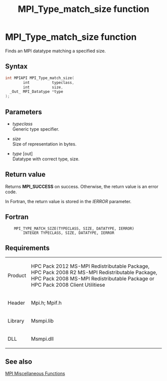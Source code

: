 ﻿---
title: MPI_Type_match_size function
TOCTitle: MPI_Type_match_size function
ms:assetid: 2c06213e-42da-4e6f-b8b0-2ac39fcbe3b8
ms:mtpsurl: https://msdn.microsoft.com/en-us/library/Dn520578(v=VS.85)
ms:contentKeyID: 59361049
ms.date: 03/28/2018
mtps_version: v=VS.85
f1_keywords:
- MPI_TYPE_MATCH_SIZE
- mpif/MPI_Type_match_size
- mpi/MPI_TYPE_MATCH_SIZE
dev_langs:
- C++
- C
---

# MPI\_Type\_match\_size function

Finds an MPI datatype matching a specified size.

## Syntax

``` c++
int MPIAPI MPI_Type_match_size(
        int          typeclass,
        int          size,
  _Out_ MPI_Datatype *type
);
```

## Parameters

  - *typeclass*  
    Generic type specifier.

  - *size*  
    Size of representation in bytes.

  - *type* \[out\]  
    Datatype with correct type, size.

## Return value

Returns **MPI\_SUCCESS** on success. Otherwise, the return value is an error code.

In Fortran, the return value is stored in the *IERROR* parameter.

## Fortran

``` FORTRAN
    MPI_TYPE_MATCH_SIZE(TYPECLASS, SIZE, DATATYPE, IERROR)
        INTEGER TYPECLASS, SIZE, DATATYPE, IERROR
```

## Requirements

<table>
<colgroup>
<col/>
<col/>
</colgroup>
<tbody>
<tr class="odd">
<td><p>Product</p></td>
<td><p>HPC Pack 2012 MS-MPI Redistributable Package, HPC Pack 2008 R2 MS-MPI Redistributable Package, HPC Pack 2008 MS-MPI Redistributable Package or HPC Pack 2008 Client Utilitiese</p></td>
</tr>
<tr class="even">
<td><p>Header</p></td>
<td>Mpi.h;
Mpif.h</td>
</tr>
<tr class="odd">
<td><p>Library</p></td>
<td>Msmpi.lib</td>
</tr>
<tr class="even">
<td><p>DLL</p></td>
<td>Msmpi.dll</td>
</tr>
</tbody>
</table>


## See also

[MPI Miscellaneous Functions](mpi-miscellaneous-functions.md)

